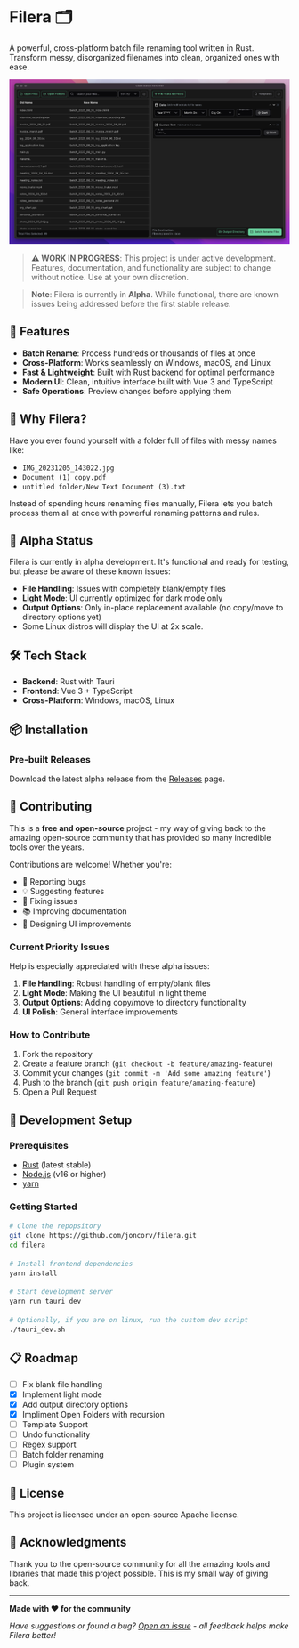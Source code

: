 # Filera 🗂️

A powerful, cross-platform batch file renaming tool written in Rust. Transform messy, disorganized filenames into clean, organized ones with ease.

![filera app ui](src/assets/app_ui.png?raw=true "Filera App UI")

> **⚠️ WORK IN PROGRESS**: This project is under active development. Features, documentation, and functionality are subject to change without notice. Use at your own discretion.

> **Note**: Filera is currently in **Alpha**. While functional, there are known issues being addressed before the first stable release.

## 🚀 Features

- **Batch Rename**: Process hundreds or thousands of files at once
- **Cross-Platform**: Works seamlessly on Windows, macOS, and Linux
- **Fast & Lightweight**: Built with Rust backend for optimal performance
- **Modern UI**: Clean, intuitive interface built with Vue 3 and TypeScript
- **Safe Operations**: Preview changes before applying them

## 🎯 Why Filera?

Have you ever found yourself with a folder full of files with messy names like:
- `IMG_20231205_143022.jpg`
- `Document (1) copy.pdf`
- `untitled folder/New Text Document (3).txt`

Instead of spending hours renaming files manually, Filera lets you batch process them all at once with powerful renaming patterns and rules.

## 🚧 Alpha Status

Filera is currently in alpha development. It's functional and ready for testing, but please be aware of these known issues:

- **File Handling**: Issues with completely blank/empty files
- **Light Mode**: UI currently optimized for dark mode only
- **Output Options**: Only in-place replacement available (no copy/move to directory options yet)
- Some Linux distros will display the UI at 2x scale.

## 🛠️ Tech Stack

- **Backend**: Rust with Tauri
- **Frontend**: Vue 3 + TypeScript
- **Cross-Platform**: Windows, macOS, Linux

## 📦 Installation

### Pre-built Releases
Download the latest alpha release from the [Releases](https://github.com/joncorv/filera/releases) page.

## 🤝 Contributing

This is a **free and open-source** project - my way of giving back to the amazing open-source community that has provided so many incredible tools over the years.

Contributions are welcome! Whether you're:
- 🐛 Reporting bugs
- 💡 Suggesting features  
- 🔧 Fixing issues
- 📚 Improving documentation
- 🎨 Designing UI improvements

### Current Priority Issues
Help is especially appreciated with these alpha issues:
1. **File Handling**: Robust handling of empty/blank files
2. **Light Mode**: Making the UI beautiful in light theme
3. **Output Options**: Adding copy/move to directory functionality
4. **UI Polish**: General interface improvements

### How to Contribute
1. Fork the repository
2. Create a feature branch (`git checkout -b feature/amazing-feature`)
3. Commit your changes (`git commit -m 'Add some amazing feature'`)
4. Push to the branch (`git push origin feature/amazing-feature`)
5. Open a Pull Request

## 🔧 Development Setup

### Prerequisites
- [Rust](https://rustup.rs/) (latest stable)
- [Node.js](https://nodejs.org/) (v16 or higher)
- [yarn](https://yarnpkg.com/)

### Getting Started
```bash
# Clone the repopsitory 
git clone https://github.com/joncorv/filera.git
cd filera

# Install frontend dependencies
yarn install

# Start development server
yarn run tauri dev

# Optionally, if you are on linux, run the custom dev script
./tauri_dev.sh
```

## 📋 Roadmap

- [ ] Fix blank file handling
- [x] Implement light mode
- [x] Add output directory options
- [x] Impliment Open Folders with recursion
- [ ] Template Support
- [ ] Undo functionality
- [ ] Regex support
- [ ] Batch folder renaming
- [ ] Plugin system

## 📄 License

This project is licensed under an open-source Apache license.

## 🙏 Acknowledgments

Thank you to the open-source community for all the amazing tools and libraries that made this project possible. This is my small way of giving back.

---

**Made with ❤️ for the community**

*Have suggestions or found a bug? [Open an issue](https://github.com/joncorv/filera/issues) - all feedback helps make Filera better!*
